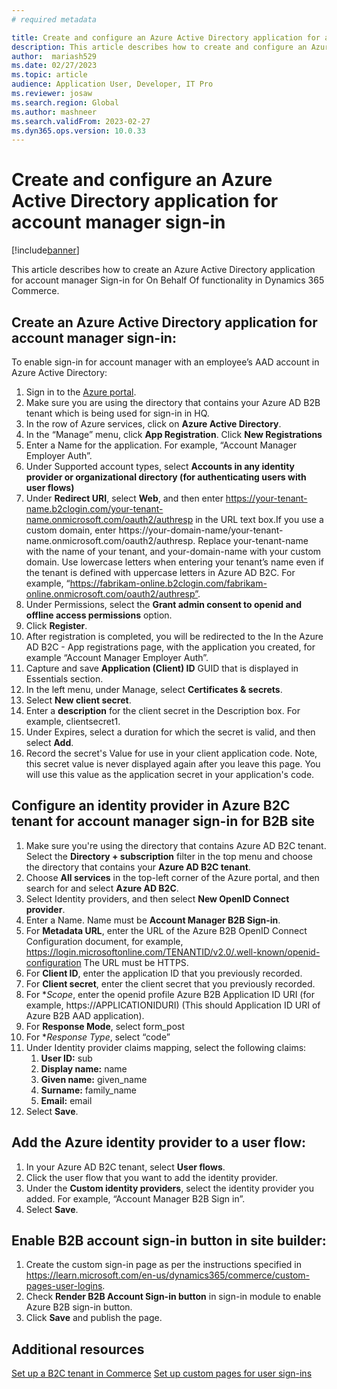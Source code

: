 ```yaml
---
# required metadata

title: Create and configure an Azure Active Directory application for account manager sign-in
description: This article describes how to create and configure an Azure Active Directory application for account Manager sign-in for On Behalf Of functionality.
author:  mariash529
ms.date: 02/27/2023
ms.topic: article
audience: Application User, Developer, IT Pro
ms.reviewer: josaw
ms.search.region: Global
ms.author: mashneer
ms.search.validFrom: 2023-02-27
ms.dyn365.ops.version: 10.0.33
---
```


# Create and configure an Azure Active Directory application for account manager sign-in

[!include[banner](../includes/banner.md)]

This article describes how to create an Azure Active Directory application for account manager Sign-in for On Behalf Of functionality in Dynamics 365 Commerce.

## Create an Azure Active Directory application for account manager sign-in:   

To enable sign-in for account manager with an employee’s AAD account in Azure Active Directory:

1.	Sign in to the [Azure portal](https://portal.azure.com/).
1.	Make sure you are using the directory that contains your Azure AD B2B tenant which is being used for sign-in in HQ.
1.	In the row of Azure services, click on **Azure Active Directory**.
1.	In the “Manage” menu, click **App Registration**. Click **New Registrations**
1.	Enter a Name for the application. For example, “Account Manager Employer Auth”.
1.  Under Supported account types, select **Accounts in any identity provider or organizational directory (for authenticating users with user flows)**
1.  Under **Redirect URI**, select **Web**, and then enter https://your-tenant-name.b2clogin.com/your-tenant-name.onmicrosoft.com/oauth2/authresp in the URL text box.If you use a custom domain, enter https://your-domain-name/your-tenant-name.onmicrosoft.com/oauth2/authresp. Replace your-tenant-name with the name of your tenant, and your-domain-name with your custom domain. Use lowercase letters when entering your tenant’s name even if the tenant is defined with uppercase letters in Azure AD B2C. For example, “https://fabrikam-online.b2clogin.com/fabrikam-online.onmicrosoft.com/oauth2/authresp”.
1.  Under Permissions, select the **Grant admin consent to openid and offline access permissions** option.
1.	Click **Register**.
1.	After registration is completed, you will be redirected to the In the Azure AD B2C - App registrations page, with the application you created, for example “Account Manager Employer Auth”.
1.	Capture and save **Application (Client) ID** GUID that is displayed in Essentials section. 
1.	In the left menu, under Manage, select **Certificates & secrets**.
1.	Select **New client secret**.
1.	Enter a **description** for the client secret in the Description box. For example, clientsecret1.
1.	Under Expires, select a duration for which the secret is valid, and then select **Add**.
1.	Record the secret's Value for use in your client application code. Note, this secret value is never displayed again after you leave this page. You will use this value as the application secret in your application's code.

## Configure an identity provider in Azure B2C tenant for account manager sign-in for B2B site
1.	Make sure you're using the directory that contains Azure AD B2C tenant. Select the **Directory + subscription** filter in the top menu and choose the directory that contains your **Azure AD B2C tenant**.
1.	Choose **All services** in the top-left corner of the Azure portal, and then search for and select **Azure AD B2C**.
1.	Select Identity providers, and then select **New OpenID Connect provider**.
1.	Enter a Name. Name must be **Account Manager B2B Sign-in**.
1. For **Metadata URL**, enter the URL of the Azure B2B OpenID Connect Configuration document, for example, https://login.microsoftonline.com/TENANTID/v2.0/.well-known/openid-configuration The URL must be HTTPS. 
1.	For **Client ID**, enter the application ID that you previously recorded.
1.	For **Client secret**, enter the client secret that you previously recorded.
1.	For **Scope*, enter the openid profile Azure B2B Application ID URI (for example, https://APPLICATIONIDURI) (This should Application ID URI of Azure B2B AAD application).
1.	For **Response Mode**, select form_post
1.	For **Response Type*, select “code”
1.	Under Identity provider claims mapping, select the following claims:
    1. **User ID:** sub
    1. **Display name:** name
    1. **Given name:** given_name
    1. **Surname:** family_name
    1. **Email:** email
1.	Select **Save**.

## Add the Azure identity provider to a user flow:
1.	In your Azure AD B2C tenant, select **User flows**.
1.	Click the user flow that you want to add the identity provider.
1.	Under the **Custom identity providers**, select the identity provider you added. For example, “Account Manager B2B Sign in”.
1.	Select **Save**.

## Enable B2B account sign-in button in site builder:
1.	Create the custom sign-in page as per the instructions specified in https://learn.microsoft.com/en-us/dynamics365/commerce/custom-pages-user-logins.
2.	Check **Render B2B Account Sign-in button** in sign-in module to enable Azure B2B sign-in button.
3.	Click **Save** and publish the page.

## Additional resources

[Set up a B2C tenant in Commerce](set-up-b2c-tenant.md)
[Set up custom pages for user sign-ins](custom-pages-user-logins.md)
